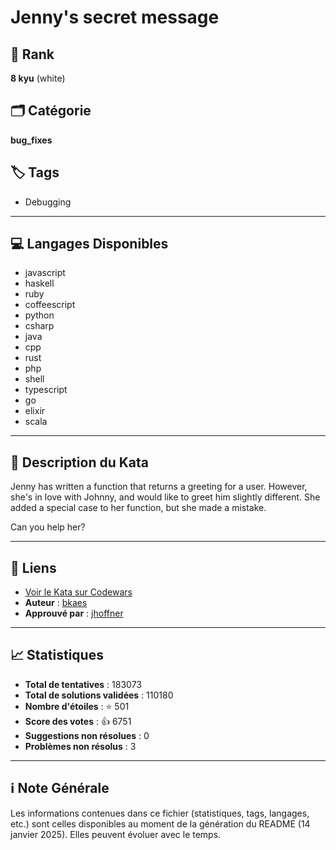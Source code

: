 # Jenny's secret message

## 🏅 Rank
**8 kyu** (white)

## 🗂️ Catégorie
**bug_fixes**

## 🏷️ Tags
- Debugging

---

## 💻 Langages Disponibles
- javascript
- haskell
- ruby
- coffeescript
- python
- csharp
- java
- cpp
- rust
- php
- shell
- typescript
- go
- elixir
- scala

---

## 📜 Description du Kata

Jenny has written a function that returns a greeting for a user. However, she's in love with Johnny, and would like to greet him slightly different. She added a special case to her function, but she made a mistake.

Can you help her?

---

## 🔗 Liens
- [Voir le Kata sur Codewars](https://www.codewars.com/kata/55225023e1be1ec8bc000390)
- **Auteur** : [bkaes](https://www.codewars.com/users/bkaes)
- **Approuvé par** : [jhoffner](https://www.codewars.com/users/jhoffner)

---

## 📈 Statistiques
- **Total de tentatives** : 183073
- **Total de solutions validées** : 110180
- **Nombre d'étoiles** : ⭐ 501
- **Score des votes** : 👍 6751
- **Suggestions non résolues** : 0
- **Problèmes non résolus** : 3

---

## ℹ️ Note Générale
Les informations contenues dans ce fichier (statistiques, tags, langages, etc.) sont celles disponibles au moment de la génération du README (14 janvier 2025). Elles peuvent évoluer avec le temps.
